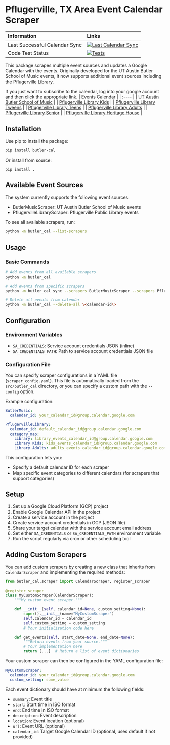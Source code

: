# Pflugerville, TX Area Event Calendar Scraper

| Information | Links |
| :---------- | :-----|
| Last Successful Calendar Sync | [![Last Calendar Sync](https://img.shields.io/badge/dynamic/json?url=https%3A%2F%2Fapi.github.com%2Frepos%2FAdam-D-Lewis%2Fbutler_events_calendar%2Factions%2Fworkflows%2F148948811%2Fruns%3Fquery%3Dbranch%253Amain%2Bis%253Asuccess%26per_page%3D1&query=%24.workflow_runs%5B0%5D.run_started_at&label=Date%3A&color=brightgreen)](https://github.com/Adam-D-Lewis/butler_events_calendar/actions/workflows/run_weekly.yaml?query=branch%3Amain+is%3Asuccess) |
| Code Test Status | [![Tests](https://github.com/Adam-D-Lewis/butler_events_calendar/actions/workflows/test.yaml/badge.svg)](https://github.com/Adam-D-Lewis/butler_events_calendar/actions/workflows/test.yaml) |

This package scrapes multiple event sources and updates a Google Calendar with the events. Originally developed for the UT Austin Butler School of Music events, it now supports additional event sources including the Pflugerville Library.

If you just want to subscribe to the calendar, log into your google account and then click the appropriate link.
| Events Calendar |
| :---- |
| [UT Austin Butler School of Music](https://calendar.google.com/calendar/u/0?cid=OWM1NDk4ODU5NTFiOTkxMDA1YjE4NTE5OGFiYjVmN2U5ZmI2YmE4Y2E4YWExN2ZmNmMxNjZiMTYxMWU3ZjBhZkBncm91cC5jYWxlbmRhci5nb29nbGUuY29t) |
| [Pflugerville Library Kids](https://calendar.google.com/calendar/embed?src=bf33977cdb5a9d9c89b82a0e58f9f65c6218fd0c0cc57d17f0457528d5776adc%40group.calendar.google.com&ctz=America%2FChicago) |
| [Pflugerville Library Tweens](https://calendar.google.com/calendar/embed?src=c12c3074906ecdee821298e9fd312fdf676a9768dcfef63ec3a798a4f77cd81e%40group.calendar.google.com&ctz=America%2FChicago) |
| [Pflugerville Library Teens](https://calendar.google.com/calendar/embed?src=acd1cb558b56fac27eb4ffc907d8af4c3d757fe7e7a4ea60ff15dc5d3218070d%40group.calendar.google.com&ctz=America%2FChicago) |
| [Pflugerville Library Adults](https://calendar.google.com/calendar/embed?src=c564684a6bab63a8c34e04623ce2fd3d2923b346c4fd88bb52ffc9055e9baf5f%40group.calendar.google.com&ctz=America%2FChicago) |
| [Pflugerville Library Senior](https://calendar.google.com/calendar/embed?src=9cf3ad7b4b9536bf3c5d7e0ec0836f8591ec9e02b43421bca387dfcf5cfa6b65%40group.calendar.google.com&ctz=America%2FChicago) |
| [Pflugerville Library Heritage House](https://calendar.google.com/calendar/embed?src=8f561b47740b57b6a5b32a3f71e371c0e7ca339ebbb19bc68c3f744bd424d8b0%40group.calendar.google.com&ctz=America%2FChicago) |

## Installation

Use pip to install the package:

```bash
pip install butler-cal
```

Or install from source:

```bash
pip install .
```

## Available Event Sources

The system currently supports the following event sources:

- ButlerMusicScraper: UT Austin Butler School of Music events
- PflugervilleLibraryScraper: Pflugerville Public Library events

To see all available scrapers, run:

```bash
python -m butler_cal --list-scrapers
```

## Usage

### Basic Commands

```bash
# Add events from all available scrapers
python -m butler_cal

# Add events from specific scrapers
python -m butler_cal sync --scrapers ButlerMusicScraper --scrapers PflugervilleLibraryScraper

# Delete all events from calendar
python -m butler_cal --delete-all \<calendar-id\>
```

## Configuration

### Environment Variables

- `SA_CREDENTIALS`: Service account credentials JSON (inline)
- `SA_CREDENTIALS_PATH`: Path to service account credentials JSON file

### Configuration File

You can specify scraper configurations in a YAML file (`scraper_config.yaml`). This file is automatically loaded from the `src/butler_cal` directory, or you can specify a custom path with the `--config` option.

Example configuration:

```yaml
ButlerMusic:
  calendar_id: your_calendar_id@group.calendar.google.com

PflugervilleLibrary:
  calendar_id: default_calendar_id@group.calendar.google.com
  category_map:
    Library: library_events_calendar_id@group.calendar.google.com
    Library Kids: kids_events_calendar_id@group.calendar.google.com
    Library Adults: adults_events_calendar_id@group.calendar.google.com
```

This configuration lets you:
- Specify a default calendar ID for each scraper
- Map specific event categories to different calendars (for scrapers that support categories)

## Setup

1. Set up a Google Cloud Platform (GCP) project
2. Enable Google Calendar API in the project
3. Create a service account in the project
4. Create service account credentials in GCP (JSON file)
5. Share your target calendar with the service account email address
6. Set either `SA_CREDENTIALS` or `SA_CREDENTIALS_PATH` environment variable
7. Run the script regularly via cron or other scheduling tool

## Adding Custom Scrapers

You can add custom scrapers by creating a new class that inherits from `CalendarScraper` and implementing the required methods:

```python
from butler_cal.scraper import CalendarScraper, register_scraper

@register_scraper
class MyCustomScraper(CalendarScraper):
    """My custom event scraper."""

    def __init__(self, calendar_id=None, custom_setting=None):
        super().__init__(name="MyCustomScraper")
        self.calendar_id = calendar_id
        self.custom_setting = custom_setting
        # Your initialization code here

    def get_events(self, start_date=None, end_date=None):
        """Return events from your source."""
        # Your implementation here
        return [...]  # Return a list of event dictionaries
```

Your custom scraper can then be configured in the YAML configuration file:

```yaml
MyCustomScraper:
  calendar_id: your_calendar_id@group.calendar.google.com
  custom_setting: some_value
```

Each event dictionary should have at minimum the following fields:
- `summary`: Event title
- `start`: Start time in ISO format
- `end`: End time in ISO format
- `description`: Event description
- `location`: Event location (optional)
- `url`: Event URL (optional)
- `calendar_id`: Target Google Calendar ID (optional, uses default if not provided)
